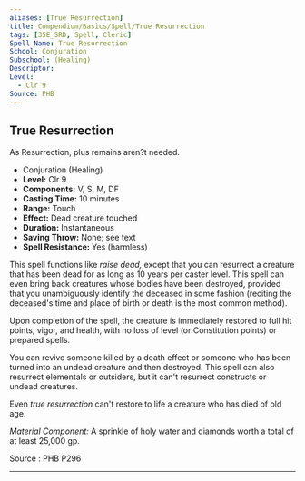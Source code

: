 ```yaml
---
aliases: [True Resurrection]
title: Compendium/Basics/Spell/True Resurrection
tags: [35E_SRD, Spell, Cleric]
Spell Name: True Resurrection
School: Conjuration
Subschool: (Healing)
Descriptor: 
Level:
  - Clr 9
Source: PHB
---
```



## True Resurrection

As Resurrection, plus remains aren?t needed.

*   Conjuration (Healing)
*   **Level:** Clr 9
*   **Components:** V, S, M, DF
*   **Casting Time:** 10 minutes
*   **Range:** Touch
*   **Effect:** Dead creature touched
*   **Duration:** Instantaneous
*   **Saving Throw:** None; see text
*   **Spell Resistance:** Yes (harmless)

<p>This spell functions like <i>raise dead,</i> except that you can resurrect a creature that has been dead for as long as 10 years per caster level. This spell can even bring back creatures whose bodies have been destroyed, provided that you unambiguously identify the deceased in some fashion (reciting the deceased's time and place of birth or death is the most common method).</p><p>Upon completion of the spell, the creature is immediately restored to full hit points, vigor, and health, with no loss of level (or Constitution points) or prepared spells.</p><p>You can revive someone killed by a death effect or someone who has been turned into an undead creature and then destroyed. This spell can also resurrect elementals or outsiders, but it can't resurrect constructs or undead creatures.</p><p>Even <i>true resurrection</i> can't restore to life a creature who has died of old age.</p><p><i>Material Component:</i> A sprinkle of holy water and diamonds worth a total of at least 25,000 gp.</p>

Source : PHB P296

---
